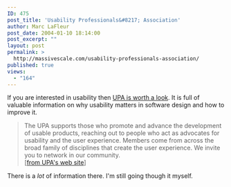 ```yaml
---
ID: 475
post_title: 'Usability Professionals&#8217; Association'
author: Marc LaFleur
post_date: 2004-01-10 18:14:00
post_excerpt: ""
layout: post
permalink: >
  http://massivescale.com/usability-professionals-association/
published: true
views:
  - "164"
---
```

<P>If you are interested in usability then <A href="http://www.upassoc.org/">UPA is worth a look</A>. It is full of valuable information on why usability matters in software design and how to improve it.</P>
<BLOCKQUOTE dir=ltr style="MARGIN-RIGHT: 0px">
<P dir=ltr style="MARGIN-RIGHT: 0px">The UPA supports those who promote and advance the development of usable products, reaching out to people who act as advocates for usability and the user experience. Members come from across the broad family of disciplines that create the user experience. We invite you to network in our community.<BR>[<A href="http://www.upassoc.org/">from UPA's web site</A>]</P></BLOCKQUOTE>
<P>There is a <EM>lot</EM> of information there. I'm still going though it myself.</P>